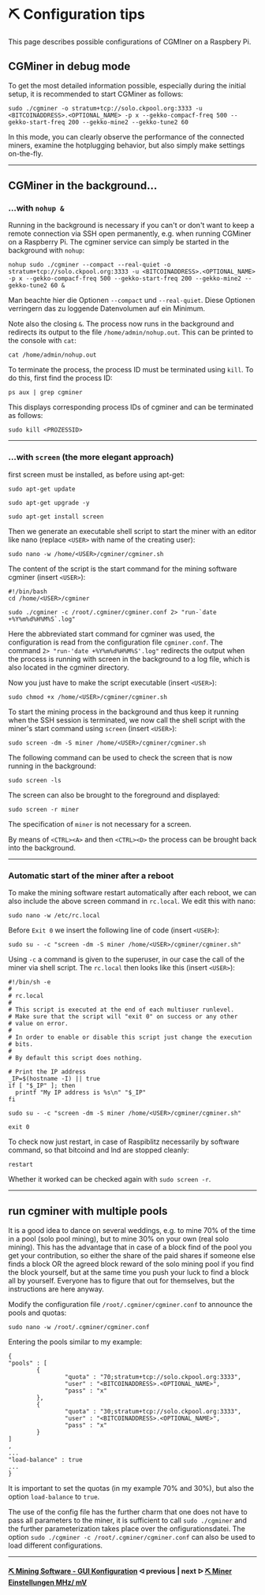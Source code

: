 # ⛏ Configuration tips

This page describes possible configurations of CGMIner on a Raspbery Pi.

## CGMiner in debug mode 

To get the most detailed information possible, especially during the initial setup, it is recommended to start CGMiner as follows:

```console
sudo ./cgminer -o stratum+tcp://solo.ckpool.org:3333 -u <BITCOINADDRESS>.<OPTIONAL_NAME> -p x --gekko-compacf-freq 500 --gekko-start-freq 200 --gekko-mine2 --gekko-tune2 60
```

In this mode, you can clearly observe the performance of the connected miners, examine the hotplugging behavior, but also simply make settings on-the-fly.

---

## CGMiner in the background...

### ...with `nohup &`

Running in the background is necessary if you can't or don't want to keep a remote connection via SSH open permanently, e.g. when running CGMiner on a Raspberry Pi. The cgminer service can simply be started in the background with `nohup`:

```console
nohup sudo ./cgminer --compact --real-quiet -o stratum+tcp://solo.ckpool.org:3333 -u <BITCOINADDRESS>.<OPTIONAL_NAME> -p x --gekko-compacf-freq 500 --gekko-start-freq 200 --gekko-mine2 --gekko-tune2 60 &
```

Man beachte hier die Optionen `--compact` und `--real-quiet`. Diese Optionen verringern das zu loggende Datenvolumen auf ein Minimum.

Note also the closing `&`. The process now runs in the background and redirects its output to the file `/home/admin/nohup.out`. This can be printed to the console with `cat`:

```console
cat /home/admin/nohup.out
```

To terminate the process, the process ID must be terminated using `kill`. To do this, first find the process ID:

```console
ps aux | grep cgminer
```

This displays corresponding process IDs of cgminer and can be terminated as follows:

```console
sudo kill <PROZESSID>
```

---

### ...with `screen` (the more elegant approach)

first screen must be installed, as before using apt-get:

```console
sudo apt-get update

sudo apt-get upgrade -y

sudo apt-get install screen
```

Then we generate an executable shell script to start the miner with an editor like nano (replace `<USER>` with name of the creating user):

```console
sudo nano -w /home/<USER>/cgminer/cgminer.sh
```

The content of the script is the start command for the mining software cgminer (insert `<USER>`):

```console
#!/bin/bash
cd /home/<USER>/cgminer

sudo ./cgminer -c /root/.cgminer/cgminer.conf 2> "run-`date +%Y%m%d%H%M%S`.log"
```

Here the abbreviated start command for cgminer was used, the configuration is read from the configuration file `cgminer.conf`. The command `2> "run-'date +%Y%m%d%H%M%S'.log"` redirects the output when the process is running with screen in the background to a log file, which is also located in the cgminer directory.

Now you just have to make the script executable (insert `<USER>`):

```console
sudo chmod +x /home/<USER>/cgminer/cgminer.sh
```

To start the mining process in the background and thus keep it running when the SSH session is terminated, we now call the shell script with the miner's start command using `screen` (insert `<USER>`):

```console
sudo screen -dm -S miner /home/<USER>/cgminer/cgminer.sh
```

The following command can be used to check the screen that is now running in the background:

```console
sudo screen -ls
```

The screen can also be brought to the foreground and displayed:

```console
sudo screen -r miner
```

The specification of `miner` is not necessary for a screen.

By means of `<CTRL><A>` and then `<CTRL><D>` the process can be brought back into the background. 

---

### Automatic start of the miner after a reboot 

To make the mining software restart automatically after each reboot, we can also include the above screen command in `rc.local`. We edit this with nano:

```console
sudo nano -w /etc/rc.local
``` 

Before `Exit 0` we insert the following line of code (insert `<USER>`):

```console
sudo su - -c "screen -dm -S miner /home/<USER>/cgminer/cgminer.sh"
```

Using `-c` a command is given to the superuser, in our case the call of the miner via shell script. The `rc.local` then looks like this (insert `<USER>`):

```console
#!/bin/sh -e
#
# rc.local
#
# This script is executed at the end of each multiuser runlevel.
# Make sure that the script will "exit 0" on success or any other
# value on error.
#
# In order to enable or disable this script just change the execution
# bits.
#
# By default this script does nothing.

# Print the IP address
_IP=$(hostname -I) || true
if [ "$_IP" ]; then
  printf "My IP address is %s\n" "$_IP"
fi

sudo su - -c "screen -dm -S miner /home/<USER>/cgminer/cgminer.sh"

exit 0
```

To check now just restart, in case of Raspiblitz necessarily by software command, so that bitcoind and lnd are stopped cleanly: 

 ```console
restart
```

Whether it worked can be checked again with `sudo screen -r`.

---

## run cgminer with multiple pools

It is a good idea to dance on several weddings, e.g. to mine 70% of the time in a pool (solo pool mining), but to mine 30% on your own (real solo mining). This has the advantage that in case of a block find of the pool you get your contribution, so either the share of the paid shares if someone else finds a block OR the agreed block reward of the solo mining pool if you find the block yourself, but at the same time you push your luck to find a block all by yourself. Everyone has to figure that out for themselves, but the instructions are here anyway.

Modify the configuration file `/root/.cgminer/cgminer.conf` to announce the pools and quotas:

```console
sudo nano -w /root/.cgminer/cgminer.conf
```

Entering the pools similar to my example:

```console
{
"pools" : [
        {
                "quota" : "70;stratum+tcp://solo.ckpool.org:3333",
                "user" : "<BITCOINADDRESS>.<OPTIONAL_NAME>",
                "pass" : "x"
        },
        {
                "quota" : "30;stratum+tcp://solo.ckpool.org:3333",
                "user" : "<BITCOINADDRESS>.<OPTIONAL_NAME>",
                "pass" : "x"
        }
]
,
...
"load-balance" : true
...
}
```

It is important to set the quotas (in my example 70% and 30%), but also the option `load-balance` to `true`.

The use of the config file has the further charm that one does not have to pass all parameters to the miner, it is sufficient to call `sudo ./cgminer` and the further parameterization takes place over the onfigurationsdatei. The option `sudo ./cgminer -c /root/.cgminer/cgminer.conf` can also be used to load different configurations.

---

####  [⛏ Mining Software - GUI Konfiguration](cgminer_GUIConfiguration.md)  ᐊ  previous | next  ᐅ  [⛏ Miner Einstellungen MHz/ mV](miner-settings.md)
